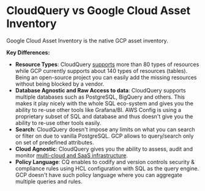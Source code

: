 # CloudQuery vs Google Cloud Asset Inventory

Google Cloud Asset Inventory is the native GCP asset inventory.

**Key Differences:**

- **Resource Types**: CloudQuery [supports](https://www.cloudquery.io/plugins/gcp/tables) more than 80 types of resources while GCP currently supports about 140 types of resources (tables). Being an open-source project you can easily add the missing resources without being blocked by a vendor.
- **Database Agnostic and Raw Access to data**: CloudQuery supports multiple databases such as PostgreSQL, BigQuery and others. This makes it play nicely with the whole SQL eco-system and gives you the ability to re-use other tools like Grafana/BI. AWS Config is using a proprietary subset of SQL and database and thus doesn't give you the ability to re-use other tools easily.
- **Search**: CloudQuery doesn't impose any limits on what you can search or filter on due to vanilla PostgreSQL. GCP allows to query/search only on set of predefined attributes.
- **Cloud Agnostic**: CloudQuery gives you the ability to assess, audit and monitor [multi-cloud and SaaS infrastructure](https://hub.cloudquery.io).
- **Policy Language**: CQ enables to codify and version controls security & compliance rules using HCL configuration with SQL as the query engine. GCP doesn't have such policy language where you can aggregate multiple queries and rules.
